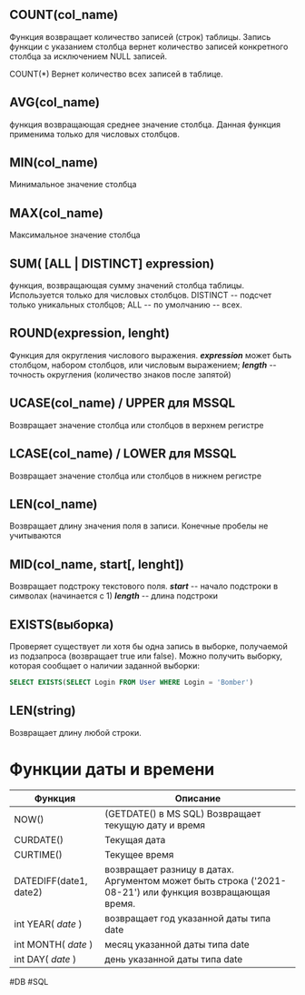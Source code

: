 ## COUNT(col_name)

Функция возвращает количество записей (строк) таблицы. Запись функции с указанием столбца вернет количество записей конкретного столбца за исключением NULL записей.

COUNT(\*) Вернет количество всех записей в таблице.

## AVG(col_name)

функция возвращающая среднее значение столбца. Данная функция применима только для числовых столбцов.

## MIN(col_name)

Минимальное значение столбца

## MAX(col_name)

Максимальное значение столбца

## SUM( \[ALL | DISTINCT\] expression)

функция, возвращающая сумму значений столбца таблицы. Используется только для числовых столбцов.
DISTINCT -- подсчет только уникальных столбцов;
ALL -- по умолчанию -- всех.

## ROUND(expression, lenght)

Функция для округления числового выражения.
**_expression_** может быть столбцом, набором столбцов, или числовым выражением;
**_length_** -- точность округления (количество знаков после запятой)

## UCASE(col_name) / UPPER для MSSQL

Возвращает значение столбца или столбцов в верхнем регистре

## LCASE(col_name) / LOWER для MSSQL

Возвращает значение столбца или столбцов в нижнем регистре

## LEN(col_name)

Возвращает длину значения поля в записи. Конечные пробелы не учитываются

## MID(col_name, start\[, lenght\])

Возвращает подстроку текстового поля.
**_start_** -- начало подстроки в символах (начинается с 1)
**_length_** -- длина подстроки

## EXISTS(выборка)

Проверяет существует ли хотя бы одна запись в выборке, получаемой из подзапроса (возвращает true или false).
Можно получить выборку, которая сообщает о наличии заданной выборки:

```sql
SELECT EXISTS(SELECT Login FROM User WHERE Login = 'Bomber')
```

## LEN(string)

Возвращает длину любой строки.

# Функции даты и времени
| Функция                | Описание                                                                                                |
| ---------------------- | ------------------------------------------------------------------------------------------------------- |
| NOW()                  | (GETDATE() в MS SQL) Возвращает текущую дату и время                                                    |
| CURDATE()              | Текущая дата                                                                                            |
| CURTIME()              | Текущее время                                                                                           |
| DATEDIFF(date1, date2) | возвращает разницу в датах. Аргументом может быть строка ('2021-08-21') или функция возвращающая время. |
| int YEAR( *date* )     | возвращает год указанной даты типа date                                                                 |
| int MONTH( *date* )    | месяц указанной даты типа date                                                                          |
| int DAY( *date* )      | день указанной даты типа date                                                                           |

#DB #SQL